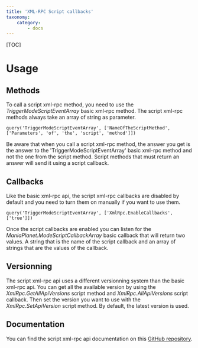 ```yaml
---
title: 'XML-RPC Script callbacks'
taxonomy:
    category:
        - docs
---
```


[TOC]

Usage
=====

Methods
-------

To call a script xml-rpc method, you need to use the *TriggerModeScriptEventArray* basic xml-rpc method. The script xml-rpc methods always take an array of string as parameter.

```
query('TriggerModeScriptEventArray', ['NameOfTheScriptMethod', ['Parameters', 'of', 'the', 'script', 'method']])
```

Be aware that when you call a script xml-rpc method, the answer you get is the answer to the 'TriggerModeScriptEventArray' basic xml-rpc method and not the one from the script method. Script methods that must return an answer will send it using a script callback.

Callbacks
---------

Like the basic xml-rpc api, the script xml-rpc callbacks are disabled by default and you need to turn them on manually if you want to use them.

```
query('TriggerModeScriptEventArray', ['XmlRpc.EnableCallbacks', ['true']])
```

Once the script callbacks are enabled you can listen for the *ManiaPlanet.ModeScriptCallbackArray* basic callback that will return two values. A string that is the name of the script callback and an array of strings that are the values of the callback.

Versionning
-----------

The script xml-rpc api uses a different versionning system than the basic xml-rpc api. You can get all the available version by using the *XmlRpc.GetAllApiVersions* script method and *XmlRpc.AllApiVersions* script callback. Then set the version you want to use with the *XmlRpc.SetApiVersion* script method. By default, the latest version is used.

Documentation
-------------

You can find the script xml-rpc api documentation on this [GitHub repository](https://github.com/maniaplanet/script-xmlrpc).
